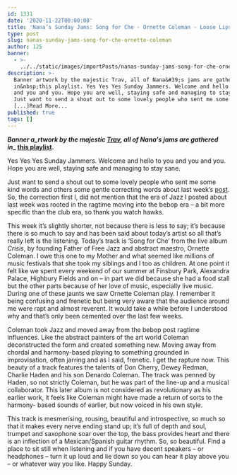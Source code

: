 ```yaml
---
id: 1331
date: '2020-11-22T00:00:00'
title: 'Nana’s Sunday Jams: Song for Che - Ornette Coleman - Loose Lips'
type: post
slug: nanas-sunday-jams-song-for-che-ornette-coleman
author: 125
banner:
  - >-
    ../../static/images/importPosts/nanas-sunday-jams-song-for-che-ornette-coleman/image1331.jpeg
description: >-
  Banner artwork by the majestic Trav, all of Nana&#39;s jams are gathered
  in&nbsp;this playlist. Yes Yes Yes Sunday Jammers. Welcome and hello to you
  and you and you. Hope you are well, staying safe and managing to stay sane.
  Just want to send a shout out to some lovely people who sent me some kind
  [...]Read More...
published: true
tags: []
---
```

**_Banner a_rtwork by the majestic [Trav](https://www.backdownwarchild.co.uk/), all of Nana's jams are gathered in__ [__this playlist__](https://open.spotify.com/playlist/12UoQ8ov5i6P8BIfm2lOjS?si=jarAn1CXSEuYB9vAxJidOg)__.__**

  
Yes Yes Yes Sunday Jammers. Welcome and hello to you and you and you. Hope you are well, staying safe and managing to stay sane.

Just want to send a shout out to some lovely people who sent me some kind words and others some gentle correcting words about last week’s [post](http://loose-lips.co.uk/blog/nanas-sunday-jams-patience-and-fortitude-valaida-snow). So, the correction first I, did not mention that the era of Jazz I posted about last week was rooted in the ragtime moving into the bebop era – a bit more specific than the club era, so thank you watch hawks.

This week it’s slightly shorter, not because there is less to say; it’s because there is so much to say and has been said about today’s artist so all that’s really left is the listening. Today’s track is ‘Song for Che’ from the live album _Crisis_, by founding Father of Free Jazz and abstract maestro, Ornette Coleman. I owe this one to my Mother and what seemed like millions of music festivals that she took my siblings and I too as children. At one point it felt like we spent every weekend of our summer at Finsbury Park, Alexandra Palace, Highbury Fields and on – in part we did because she had a food stall but the other parts because of her love of music, especially live music. During one of these jaunts we saw Ornette Coleman play. I remember it being confusing and frenetic but being very aware that the audience around me were rapt and almost reverent. It would take a while before I understood why and that’s only been cemented over the last few weeks.

Coleman took Jazz and moved away from the bebop post ragtime influences. Like the abstract painters of the art world Coleman deconstructed the form and created something new. Moving away from chordal and harmony-based playing to something grounded in improvisation, often jarring and as I said, frenetic. I get the rapture now. This beauty of a track features the talents of Don Cherry, Dewey Redman, Charlie Haden and his son Denardo Coleman. The track was penned by Haden, so not strictly Coleman, but he was part of the line-up and a musical collaborator. This later album is not considered as revolutionary as his earlier work, it feels like Coleman might have made a return of sorts to the harmony- based sounds of earlier, but now voiced in his own style.

This track is mesmerising, rousing, beautiful and introspective, so much so that it makes every nerve ending stand up; it’s full of depth and soul, trumpet and saxophone soar over the top, the bass provides heart and there is an inflection of a Mexican/Spanish guitar rhythm. So, so beautiful. Find a place to sit still when listening and if you have decent speakers – or headphones – turn it up loud and lie down so you can hear it play above you – or whatever way you like. Happy Sunday.